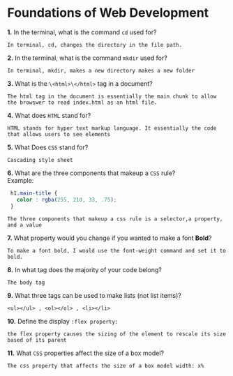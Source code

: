 # Foundations of Web Development

**1.** In the terminal, what is the command `cd` used for?
<!-- enter you answer in the space below -->
```
In terminal, cd, changes the directory in the file path.
```

**2.** In the terminal, what is the command `mkdir` used for?
<!-- enter you answer in the space below -->
```
In terminal, mkdir, makes a new directory makes a new folder
```

**3.** What is the `\<html>\</html>` tag in a document?
<!-- enter you answer in the space below -->
```
The html tag in the document is essentially the main chunk to allow the browswer to read index.html as an html file.
```

**4.** What does `HTML` stand for?
<!-- enter you answer in the space below -->
```
HTML stands for hyper text markup language. It essentially the code that allows users to see elements
```

**5.** What Does `CSS` stand for?
<!-- enter you answer in the space below -->
```
Cascading style sheet
```

**6.** What are the three components that makeup a `CSS` rule? <br> Example:
```css
 h1.main-title {
   color : rgba(255, 210, 33, .75);
 }
```
<!-- enter you answer in the space below -->
```
The three components that makeup a css rule is a selector,a property, and a value
```

**7.** What property would you change if you wanted to make a font **Bold**?
<!-- enter you answer in the space below -->
```
To make a font bold, I would use the font-weight command and set it to bold.
```

**8.** In what tag does the majority of your code belong?
<!-- enter you answer in the space below -->
```
The body tag
```

**9.** What three tags can be used to make lists (not list items)?
<!-- enter you answer in the space below -->
```
<ul></ul> , <ol></ol> , <li></li>
```

**10.** Define the display `:flex property:`
<!-- enter you answer in the space below -->
```
the flex property causes the sizing of the element to rescale its size based of its parent
```

**11.** What `CSS` properties affect the size of a box model?
<!-- enter you answer in the space below -->
```
The css property that affects the size of a box model width: x%
```
